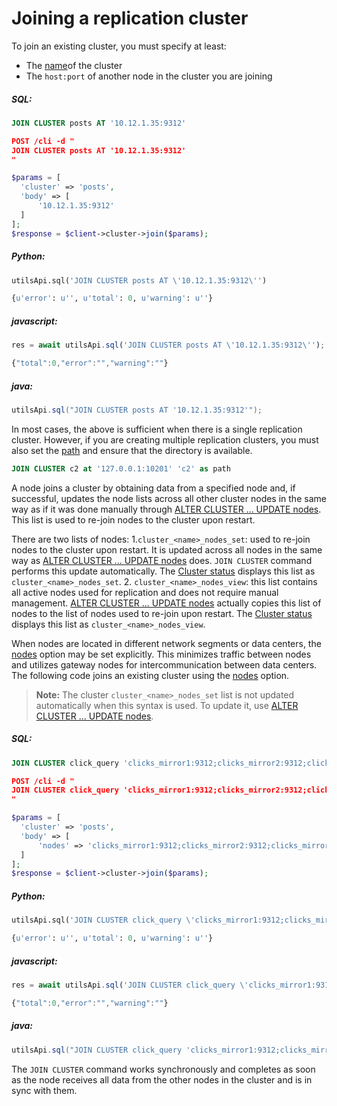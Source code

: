 # Joining a replication cluster

<!-- example joining a replication cluster 1 -->
To join an existing cluster, you must specify at least:
* The [name](../../Creating_a_cluster/Setting_up_replication/Setting_up_replication.md#Replication-cluster)of the cluster
* The `host:port` of another node in the cluster you are joining

<!-- intro -->
##### SQL:

<!-- request SQL -->

```sql
JOIN CLUSTER posts AT '10.12.1.35:9312'
```

<!-- request JSON -->

```json
POST /cli -d "
JOIN CLUSTER posts AT '10.12.1.35:9312'
"
```

<!-- request PHP -->

```php
$params = [
  'cluster' => 'posts',
  'body' => [
      '10.12.1.35:9312'
  ]
];
$response = $client->cluster->join($params);
```
<!-- intro -->
##### Python:

<!-- request Python -->

```python
utilsApi.sql('JOIN CLUSTER posts AT \'10.12.1.35:9312\'')
```

<!-- response Python -->
```python
{u'error': u'', u'total': 0, u'warning': u''}
```
<!-- intro -->
##### javascript:

<!-- request javascript -->

```javascript
res = await utilsApi.sql('JOIN CLUSTER posts AT \'10.12.1.35:9312\'');
```

<!-- response javascript -->
```javascript
{"total":0,"error":"","warning":""}
```

<!-- intro -->
##### java:

<!-- request Java -->

```java
utilsApi.sql("JOIN CLUSTER posts AT '10.12.1.35:9312'");
```
<!-- end -->

<!-- example joining a replication cluster 1_1 -->
In most cases, the above is sufficient when there is a single replication cluster. However, if you are creating multiple replication clusters, you must also set the [path](../../Creating_a_cluster/Setting_up_replication/Setting_up_replication.md#Replication-cluster) and ensure that the directory is available.

<!-- request SQL -->
```sql
JOIN CLUSTER c2 at '127.0.0.1:10201' 'c2' as path
```
<!-- end -->

A node joins a cluster by obtaining data from a specified node and, if successful, updates the node lists across all other cluster nodes in the same way as if it was done manually through [ALTER CLUSTER ... UPDATE nodes](../../Creating_a_cluster/Setting_up_replication/Managing_replication_nodes.md). This list is used to re-join nodes to the cluster upon restart.

There are two lists of nodes:
1.`cluster_<name>_nodes_set`: used to re-join nodes to the cluster upon restart. It is updated across all nodes in the same way as [ALTER CLUSTER ... UPDATE nodes](../../Creating_a_cluster/Setting_up_replication/Managing_replication_nodes.md) does. `JOIN CLUSTER` command performs this update automatically. The [Cluster status](../../Creating_a_cluster/Setting_up_replication/Replication_cluster_status.md) displays this list as `cluster_<name>_nodes_set`.
2. `cluster_<name>_nodes_view`:  this list contains all active nodes used for replication and does not require manual management. [ALTER CLUSTER ... UPDATE nodes](../../Creating_a_cluster/Setting_up_replication/Managing_replication_nodes.md) actually copies this list of nodes to the list of nodes used to re-join upon restart. The [Cluster status](../../Creating_a_cluster/Setting_up_replication/Replication_cluster_status.md) displays this list as `cluster_<name>_nodes_view`.

<!-- example joining a replication cluster  2 -->
When nodes are located in different network segments or data centers, the [nodes](../../Creating_a_cluster/Setting_up_replication/Setting_up_replication.md#Replication-cluster) option may be set explicitly. This minimizes traffic between nodes and utilizes gateway nodes for intercommunication between data centers. The following code joins an existing cluster using the [nodes](../../Creating_a_cluster/Setting_up_replication/Setting_up_replication.md#Replication-cluster) option.

> **Note:** The cluster `cluster_<name>_nodes_set` list is not updated automatically when this syntax is used. To update it, use [ALTER CLUSTER ... UPDATE nodes](../../Creating_a_cluster/Setting_up_replication/Managing_replication_nodes.md).


<!-- intro -->
##### SQL:

<!-- request SQL -->

```sql
JOIN CLUSTER click_query 'clicks_mirror1:9312;clicks_mirror2:9312;clicks_mirror3:9312' as nodes
```

<!-- request JSON -->

```json
POST /cli -d "
JOIN CLUSTER click_query 'clicks_mirror1:9312;clicks_mirror2:9312;clicks_mirror3:9312' as nodes
"
```

<!-- request PHP -->

```php
$params = [
  'cluster' => 'posts',
  'body' => [
      'nodes' => 'clicks_mirror1:9312;clicks_mirror2:9312;clicks_mirror3:9312'
  ]
];
$response = $client->cluster->join($params);
```
<!-- intro -->
##### Python:

<!-- request Python -->

```python
utilsApi.sql('JOIN CLUSTER click_query \'clicks_mirror1:9312;clicks_mirror2:9312;clicks_mirror3:9312\' as nodes')
```

<!-- response Python -->
```python
{u'error': u'', u'total': 0, u'warning': u''}
```
<!-- intro -->
##### javascript:

<!-- request javascript -->

```javascript
res = await utilsApi.sql('JOIN CLUSTER click_query \'clicks_mirror1:9312;clicks_mirror2:9312;clicks_mirror3:9312\' as nodes');
```

<!-- response javascript -->
```javascript
{"total":0,"error":"","warning":""}
```

<!-- intro -->
##### java:

<!-- request Java -->

```java
utilsApi.sql("JOIN CLUSTER click_query 'clicks_mirror1:9312;clicks_mirror2:9312;clicks_mirror3:9312' as nodes");
```
<!-- end -->

The `JOIN CLUSTER` command works synchronously and completes as soon as the node receives all data from the other nodes in the cluster and is in sync with them.
<!-- proofread -->